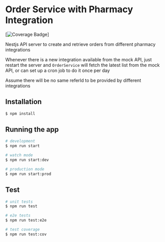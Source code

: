 # Order Service with Pharmacy Integration

[![Coverage Badge](https://img.shields.io/endpoint?url=https://gist.githubusercontent.com/tommyttf/3c376d8043ff9814b38b529acf221d40/raw/png-to-jpeg-using-worker-threads__heads_main.json)]

Nestjs API server to create and retrieve orders from different pharmacy integrations

Whenever there is a new integration available from the mock API, just restart the server and `OrderService` will fetch the latest list from the mock API, or can set up a cron job to do it once per day

Assume there will be no same referId to be provided by different integrations

## Installation

```bash
$ npm install
```

## Running the app

```bash
# development
$ npm run start

# watch mode
$ npm run start:dev

# production mode
$ npm run start:prod
```

## Test

```bash
# unit tests
$ npm run test

# e2e tests
$ npm run test:e2e

# test coverage
$ npm run test:cov
```
